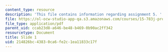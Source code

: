```yaml
---
content_type: resource
description: 'This file contains information regarding assignment 5. '
file: https://ol-ocw-studio-app-qa.s3.amazonaws.com/courses/15-783j-product-design-and-development-spring-2006/214826bc43830ca6fe2c1ea11833c17f_sample_assignm_5.pdf
file_type: application/pdf
parent_uid: ccab23d8-a646-be48-b469-0b90ac2ff342
resourcetype: Document
title: Slide 1
uid: 214826bc-4383-0ca6-fe2c-1ea11833c17f
---
```

